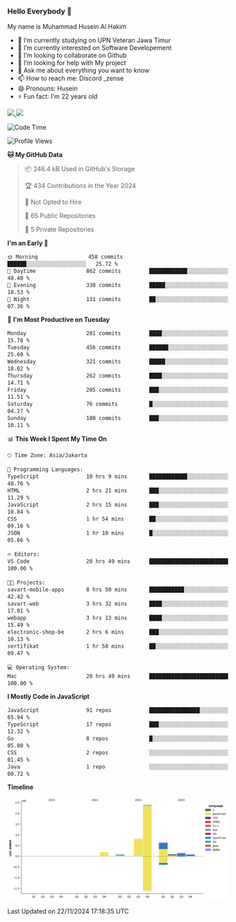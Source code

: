 ### Hello Everybody 👋

My name is Muhammad Husein Al Hakim

- 🔭 I’m currently studying on UPN Veteran Jawa Timur
- 🌱 I’m currently interested on Software Developement
- 👯 I’m looking to collaborate on Github
- 🤔 I’m looking for help with My project
- 💬 Ask me about everything you want to know
- 📫 How to reach me: Discord _zense
- 😄 Pronouns: Husein
- ⚡ Fun fact: I'm 22 years old

<p align="left">
<a href="https://github.com/huseinhq">
  <img height="180em" src="https://github-readme-stats-eight-theta.vercel.app/api?username=huseinhq&show_icons=true&theme=algolia&include_all_commits=true&count_private=true"/>
  <img height="180em" src="https://github-readme-stats-eight-theta.vercel.app/api/top-langs/?username=huseinhq&layout=compact&langs_count=8&theme=algolia"/>
</a>
</p>

<!--START_SECTION:waka-->
![Code Time](http://img.shields.io/badge/Code%20Time-1%2C619%20hrs%2051%20mins-blue)

![Profile Views](http://img.shields.io/badge/Profile%20Views-2-blue)

**🐱 My GitHub Data** 

> 📦 246.4 kB Used in GitHub's Storage 
 > 
> 🏆 434 Contributions in the Year 2024
 > 
> 🚫 Not Opted to Hire
 > 
> 📜 65 Public Repositories 
 > 
> 🔑 5 Private Repositories 
 > 
**I'm an Early 🐤** 

```text
🌞 Morning                458 commits         ██████░░░░░░░░░░░░░░░░░░░   25.72 % 
🌆 Daytime                862 commits         ████████████░░░░░░░░░░░░░   48.40 % 
🌃 Evening                330 commits         █████░░░░░░░░░░░░░░░░░░░░   18.53 % 
🌙 Night                  131 commits         ██░░░░░░░░░░░░░░░░░░░░░░░   07.36 % 
```
📅 **I'm Most Productive on Tuesday** 

```text
Monday                   281 commits         ████░░░░░░░░░░░░░░░░░░░░░   15.78 % 
Tuesday                  456 commits         ██████░░░░░░░░░░░░░░░░░░░   25.60 % 
Wednesday                321 commits         █████░░░░░░░░░░░░░░░░░░░░   18.02 % 
Thursday                 262 commits         ████░░░░░░░░░░░░░░░░░░░░░   14.71 % 
Friday                   205 commits         ███░░░░░░░░░░░░░░░░░░░░░░   11.51 % 
Saturday                 76 commits          █░░░░░░░░░░░░░░░░░░░░░░░░   04.27 % 
Sunday                   180 commits         ███░░░░░░░░░░░░░░░░░░░░░░   10.11 % 
```


📊 **This Week I Spent My Time On** 

```text
🕑︎ Time Zone: Asia/Jakarta

💬 Programming Languages: 
TypeScript               10 hrs 9 mins       ████████████░░░░░░░░░░░░░   48.76 % 
HTML                     2 hrs 21 mins       ███░░░░░░░░░░░░░░░░░░░░░░   11.29 % 
JavaScript               2 hrs 15 mins       ███░░░░░░░░░░░░░░░░░░░░░░   10.84 % 
CSS                      1 hr 54 mins        ██░░░░░░░░░░░░░░░░░░░░░░░   09.16 % 
JSON                     1 hr 10 mins        █░░░░░░░░░░░░░░░░░░░░░░░░   05.66 % 

🔥 Editors: 
VS Code                  20 hrs 49 mins      █████████████████████████   100.00 % 

🐱‍💻 Projects: 
savart-mobile-apps       8 hrs 50 mins       ███████████░░░░░░░░░░░░░░   42.42 % 
savart-web               3 hrs 32 mins       ████░░░░░░░░░░░░░░░░░░░░░   17.01 % 
webapp                   3 hrs 13 mins       ████░░░░░░░░░░░░░░░░░░░░░   15.49 % 
electronic-shop-be       2 hrs 6 mins        ███░░░░░░░░░░░░░░░░░░░░░░   10.13 % 
sertifikat               1 hr 58 mins        ██░░░░░░░░░░░░░░░░░░░░░░░   09.47 % 

💻 Operating System: 
Mac                      20 hrs 49 mins      █████████████████████████   100.00 % 
```

**I Mostly Code in JavaScript** 

```text
JavaScript               91 repos            ████████████████░░░░░░░░░   65.94 % 
TypeScript               17 repos            ███░░░░░░░░░░░░░░░░░░░░░░   12.32 % 
Go                       8 repos             █░░░░░░░░░░░░░░░░░░░░░░░░   05.80 % 
CSS                      2 repos             ░░░░░░░░░░░░░░░░░░░░░░░░░   01.45 % 
Java                     1 repo              ░░░░░░░░░░░░░░░░░░░░░░░░░   00.72 % 
```



**Timeline**

![Lines of Code chart](https://raw.githubusercontent.com/HuseinHQ/HuseinHQ/main/assets/bar_graph.png)


 Last Updated on 22/11/2024 17:18:35 UTC
<!--END_SECTION:waka-->

